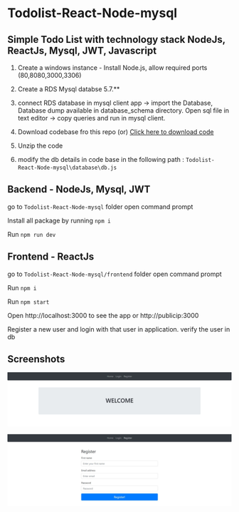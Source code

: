 # Todolist-React-Node-mysql


## Simple Todo List with technology stack NodeJs, ReactJs, Mysql, JWT, Javascript

1. Create a windows instance - Install Node.js, allow required ports (80,8080,3000,3306)

2. Create a RDS Mysql databse 5.7.** 

3. connect RDS database in mysql client app -> import the Database, Database dump available in database_schema directory. Open sql file in text editor -> copy queries and run in mysql client.

4. Download codebase fro this repo (or)  [Click here to download code](https://codeload.github.com/mohan-balakrishnan/Todolist-React-Node-mysql/zip/refs/heads/main)

5. Unzip the code

6. modify the db details in code base in the following path : `Todolist-React-Node-mysql\database\db.js`


## Backend - NodeJs, Mysql, JWT

go to `Todolist-React-Node-mysql` folder open command prompt

Install all package by running `npm i`   

Run `npm run dev`


## Frontend - ReactJs

go to `Todolist-React-Node-mysql/frontend` folder  open command prompt

Run `npm i`

Run `npm start`

Open http://localhost:3000  to see the app or http://publicip:3000

Register a new user and login with that user in application. verify the user in db

## Screenshots

![Home Page](https://raw.githubusercontent.com/mohan-balakrishnan/Todolist-React-Node-mysql/main/home.JPG)

![Register](https://raw.githubusercontent.com/mohan-balakrishnan/Todolist-React-Node-mysql/main/register.JPG)

